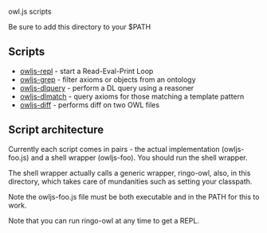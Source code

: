 owl.js scripts

Be sure to add this directory to your $PATH

## Scripts

 * [owljs-repl](owljs-repl.js) - start a Read-Eval-Print Loop
 * [owljs-grep](owljs-grep.js) - filter axioms or objects from an ontology
 * [owljs-dlquery](owljs-dlquery.js) - perform a DL query using a reasoner
 * [owljs-dlmatch](owljs-dlmatch.js) - query axioms for those matching a template pattern
 * [owljs-diff](owljs-diff.js) - performs diff on two OWL files

## Script architecture

Currently each script comes in pairs - the actual implementation
(owljs-foo.js) and a shell wrapper (owljs-foo). You should run the
shell wrapper.

The shell wrapper actually calls a generic wrapper, ringo-owl, also,
in this directory, which takes care of mundanities such as setting
your classpath.

Note the owljs-foo.js file must be both executable and in the PATH for
this to work.

Note that you can run ringo-owl at any time to get a REPL.